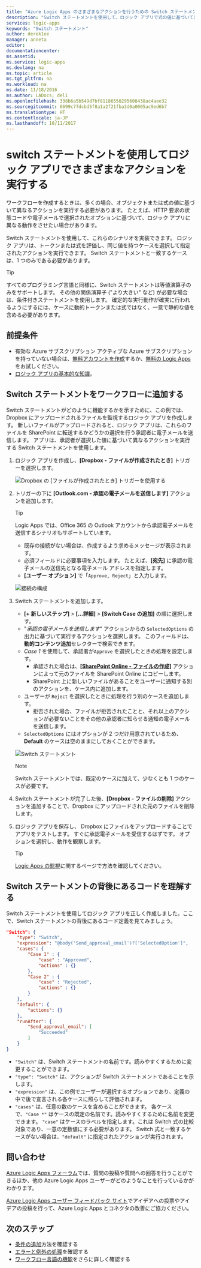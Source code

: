 ```yaml
---
title: "Azure Logic Apps のさまざまなアクションを行うための Switch ステートメント | Microsoft Docs"
description: "Switch ステートメントを使用して、ロジック アプリで式の値に基づいて実行するさまざまなアクションを選択します。"
services: logic-apps
keywords: "Switch ステートメント"
author: derek1ee
manager: anneta
editor: 
documentationcenter: 
ms.assetid: 
ms.service: logic-apps
ms.devlang: na
ms.topic: article
ms.tgt_pltfrm: na
ms.workload: na
ms.date: 11/18/2016
ms.author: LADocs; deli
ms.openlocfilehash: 338b6a5b549d7bf81186550295608438ac4aee32
ms.sourcegitcommit: 6699c77dcbd5f8a1a2f21fba3d0a0005ac9ed6b7
ms.translationtype: HT
ms.contentlocale: ja-JP
ms.lasthandoff: 10/11/2017
---
```

# <a name="perform-different-actions-in-logic-apps-with-a-switch-statement"></a>switch ステートメントを使用してロジック アプリでさまざまなアクションを実行する

ワークフローを作成するときは、多くの場合、オブジェクトまたは式の値に基づいて異なるアクションを実行する必要があります。 たとえば、HTTP 要求の状態コードや電子メールで選択されたオプションに基づいて、ロジック アプリに異なる動作をさせたい場合があります。

Switch ステートメントを使用して、これらのシナリオを実装できます。 ロジック アプリは、トークンまたは式を評価し、同じ値を持つケースを選択して指定されたアクションを実行できます。 Switch ステートメントと一致するケースは、1 つのみである必要があります。

> [!TIP]
> すべてのプログラミング言語と同様に、Switch ステートメントは等値演算子のみをサポートします。 その他の関係演算子 ("より大きい" など) が必要な場合は、条件付きステートメントを使用します。
> 確定的な実行動作が確実に行われるようにするには、ケースに動的トークンまたは式ではなく、一意で静的な値を含める必要があります。

## <a name="prerequisites"></a>前提条件

- 有効な Azure サブスクリプション アクティブな Azure サブスクリプションを持っていない場合は、[無料アカウントを作成](https://azure.microsoft.com/free/)するか、[無料の Logic Apps](https://tryappservice.azure.com/) をお試しください。
- [ロジック アプリの基本的な知識](logic-apps-what-are-logic-apps.md)。

## <a name="add-a-switch-statement-to-your-workflow"></a>Switch ステートメントをワークフローに追加する

Switch ステートメントがどのように機能するかを示すために、この例では、Dropbox にアップロードされるファイルを監視するロジック アプリを作成します。 新しいファイルがアップロードされると、ロジック アプリは、これらのファイルを SharePoint に転送するかどうかの選択を行う承認者に電子メールを送信します。 アプリは、承認者が選択した値に基づいて異なるアクションを実行する Switch ステートメントを使用します。

1. ロジック アプリを作成し、**[Dropbox - ファイルが作成されたとき]** トリガーを選択します。

   ![Dropbox の [ファイルが作成されたとき] トリガーを使用する](./media/logic-apps-switch-case/dropbox-trigger.jpg)

2. トリガーの下に **[Outlook.com - 承認の電子メールを送信します]** アクションを追加します。

   > [!TIP]
   > Logic Apps では、Office 365 の Outlook アカウントから承認電子メールを送信するシナリオもサポートしています。

   - 既存の接続がない場合は、作成するよう求めるメッセージが表示されます。
   - 必須フィールドに必要事項を入力します。 たとえば、**[宛先]** に承認の電子メールの送信先となる電子メール アドレスを指定します。
   - **[ユーザー オプション]** で「`Approve, Reject`」と入力します。

   ![接続の構成](./media/logic-apps-switch-case/send-approval-email-action.jpg)

3. Switch ステートメントを追加します。

   - **[+ 新しいステップ]** > **[...詳細]** > **[Switch Case の追加]** の順に選択します。 
   - "*承認の電子メールを送信します*" アクションからの `SelectedOptions` の出力に基づいて実行するアクションを選択します。 
   このフィールドは、**動的コンテンツ追加**セレクターで検索できます。
   - *Case 1* を使用して、承認者が`Approve` を選択したときの処理を設定します。
     - 承認された場合は、[**[SharePoint Online  - ファイルの作成]**](../connectors/connectors-create-api-sharepointonline.md) アクションによって元のファイルを SharePoint Online にコピーします。
     - SharePoint 上に新しいファイルがあることをユーザーに通知する別のアクションを、ケース内に追加します。
   - ユーザーが `Reject` を選択したときに処理を行う別のケースを追加します。
     - 拒否された場合、ファイルが拒否されたことと、それ以上のアクションが必要ないことをその他の承認者に知らせる通知の電子メールを送信します。
   - `SelectedOptions` にはオプションが 2 つだけ用意されているため、**Default** のケースは空のままにしておくことができます。

   ![Switch ステートメント](./media/logic-apps-switch-case/switch.jpg)

   > [!NOTE]
   > Switch ステートメントでは、既定のケースに加えて、少なくとも 1 つのケースが必要です。

4. Switch ステートメントが完了した後、**[Dropbox - ファイルの削除]** アクションを追加することで、Dropbox にアップロードされた元のファイルを削除します。

5. ロジック アプリを保存し、 Dropbox にファイルをアップロードすることでアプリをテストします。 すぐに承認電子メールを受信するはずです。 オプションを選択し、動作を観察します。

   > [!TIP]
   > [Logic Apps の監視](logic-apps-monitor-your-logic-apps.md)に関するページで方法を確認してください。

## <a name="understand-the-code-behind-switch-statements"></a>Switch ステートメントの背後にあるコードを理解する

Switch ステートメントを使用してロジック アプリを正しく作成しました。ここで、Switch ステートメントの背後にあるコード定義を見てみましょう。

```json
"Switch": {
    "type": "Switch",
    "expression": "@body('Send_approval_email')?['SelectedOption']",
    "cases": {
        "Case 1" : {
            "case" : "Approved",
            "actions" : {}
        },
        "Case 2" : {
            "case" : "Rejected",
            "actions" : {}
        }
    },
    "default": {
        "actions": {}
    },
    "runAfter": {
        "Send_approval_email": [
            "Succeeded"
        ]
    }
}
```

* `"Switch"` は、Switch ステートメントの名前です。読みやすくするために変更することができます。 
* `"type": "Switch"` は、アクションが Switch ステートメントであることを示します。 
* `"expression"` は、この例でユーザーが選択するオプションであり、定義の中で後で宣言される各ケースに照らして評価されます。 
* `"cases"` は、任意の数のケースを含めることができます。 各ケースで、`"Case *"` はケースの既定の名前です。読みやすくするために名前を変更できます。 
`"case"` はケースのラベルを指定します。これは Switch 式の比較対象であり、一意の定数値にする必要があります。 Switch 式と一致するケースがない場合は、`"default"` に指定されたアクションが実行されます。

## <a name="get-help"></a>問い合わせ

[Azure Logic Apps フォーラム](https://social.msdn.microsoft.com/Forums/en-US/home?forum=azurelogicapps)では、質問の投稿や質問への回答を行うことができるほか、他の Azure Logic Apps ユーザーがどのようなことを行っているかがわかります。

[Azure Logic Apps ユーザー フィードバック サイト](http://aka.ms/logicapps-wish)でアイデアへの投票やアイデアの投稿を行って、Azure Logic Apps とコネクタの改善にご協力ください。

## <a name="next-steps"></a>次のステップ

- [条件の追加](logic-apps-use-logic-app-features.md)方法を確認する
- [エラーと例外の処理](logic-apps-exception-handling.md)を確認する
- [ワークフロー言語の機能](logic-apps-author-definitions.md)をさらに詳しく確認する